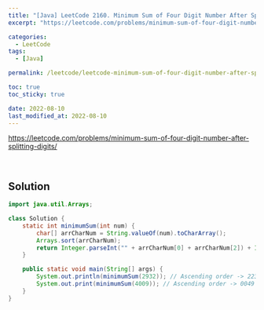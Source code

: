```yaml
---
title: "[Java] LeetCode 2160. Minimum Sum of Four Digit Number After Splitting Digits"
excerpt: "https://leetcode.com/problems/minimum-sum-of-four-digit-number-after-splitting-digits/"

categories:
  - LeetCode
tags:
  - [Java]

permalink: /leetcode/leetcode-minimum-sum-of-four-digit-number-after-splitting-digits/

toc: true
toc_sticky: true

date: 2022-08-10
last_modified_at: 2022-08-10
---
```


<https://leetcode.com/problems/minimum-sum-of-four-digit-number-after-splitting-digits/>

<br>

## Solution

```java
import java.util.Arrays;

class Solution {
    static int minimumSum(int num) {
        char[] arrCharNum = String.valueOf(num).toCharArray();
        Arrays.sort(arrCharNum);
        return Integer.parseInt("" + arrCharNum[0] + arrCharNum[2]) + Integer.parseInt("" + arrCharNum[1] + arrCharNum[3]);
    }

    public static void main(String[] args) {
        System.out.println(minimumSum(2932)); // Ascending order -> 2239
        System.out.print(minimumSum(4009)); // Ascending order -> 0049
    }
}
```
